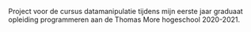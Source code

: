 Project voor de cursus datamanipulatie tijdens mijn eerste jaar graduaat opleiding programmeren aan de Thomas More hogeschool 2020-2021.
